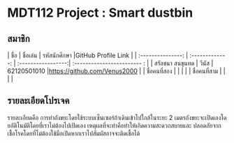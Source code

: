 ﻿# MDT112 Project : Smart dustbin


## สมาชิก

| ชื่อ                  | ชื่อเล่น             | รหัสนักศึกษา         |GitHub Profile Link          | 
| :---------------:   |  :-------------:  | :-----------------:| :------------------------ : | 
| สรัลชนา สนขุนทด      | วีนัส               | 62120501010        |https://github.com/Venus2000 |
| ชื่อคนที่สอง           |                   |                    |                             |
| ชื่อคนที่สาม           |                   |                    |                             |





## รายละเอียดโปรเจค

รายละเอียดคือ การทำถังขยะโดยใช้ระบบเซ็นเซอร์ถ้าเดินเข้าไปใกล้ในระยะ 2 เมตรถังขยะจะเปิดเองโดยอัติโนมัติโดยที่เราไม่ต้องไปเปิดเอง เหตุผลที่จะทำคือทำให้เกิดความสะดวกสบายและ
ปลอดภัยจากเชื้อโรคโดยที่ไม่ต้องใช้มือเปิดหากเราไปสัมผัสอาจจะติดเชื้อได้





